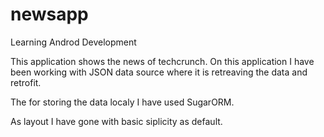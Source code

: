 # newsapp
Learning Androd Development

This application shows the news of techcrunch.
On this application I have been working with JSON data source where it is retreaving the data and retrofit.

The for storing the data localy I have used SugarORM.

As layout I have gone with basic siplicity as default.
